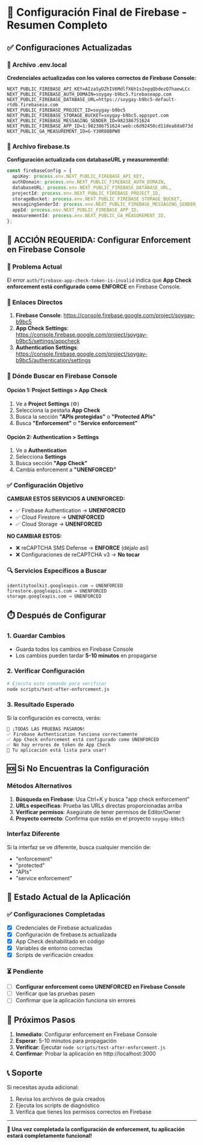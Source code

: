 # 🎯 Configuración Final de Firebase - Resumen Completo

## ✅ Configuraciones Actualizadas

### 📁 Archivo .env.local
**Credenciales actualizadas con los valores correctos de Firebase Console:**
```env
NEXT_PUBLIC_FIREBASE_API_KEY=AIzaSyDZhIV6MdlfX6h1sIegqQbdezQ7haewLCc
NEXT_PUBLIC_FIREBASE_AUTH_DOMAIN=soygay-b9bc5.firebaseapp.com
NEXT_PUBLIC_FIREBASE_DATABASE_URL=https://soygay-b9bc5-default-rtdb.firebaseio.com
NEXT_PUBLIC_FIREBASE_PROJECT_ID=soygay-b9bc5
NEXT_PUBLIC_FIREBASE_STORAGE_BUCKET=soygay-b9bc5.appspot.com
NEXT_PUBLIC_FIREBASE_MESSAGING_SENDER_ID=982386751624
NEXT_PUBLIC_FIREBASE_APP_ID=1:982386751624:web:c6d92450cd11dea8da073d
NEXT_PUBLIC_GA_MEASUREMENT_ID=G-Y30R88BPW0
```

### 📁 Archivo firebase.ts
**Configuración actualizada con databaseURL y measurementId:**
```typescript
const firebaseConfig = {
  apiKey: process.env.NEXT_PUBLIC_FIREBASE_API_KEY,
  authDomain: process.env.NEXT_PUBLIC_FIREBASE_AUTH_DOMAIN,
  databaseURL: process.env.NEXT_PUBLIC_FIREBASE_DATABASE_URL,
  projectId: process.env.NEXT_PUBLIC_FIREBASE_PROJECT_ID,
  storageBucket: process.env.NEXT_PUBLIC_FIREBASE_STORAGE_BUCKET,
  messagingSenderId: process.env.NEXT_PUBLIC_FIREBASE_MESSAGING_SENDER_ID,
  appId: process.env.NEXT_PUBLIC_FIREBASE_APP_ID,
  measurementId: process.env.NEXT_PUBLIC_GA_MEASUREMENT_ID,
};
```

## 🚨 ACCIÓN REQUERIDA: Configurar Enforcement en Firebase Console

### 🎯 Problema Actual
El error `auth/firebase-app-check-token-is-invalid` indica que **App Check enforcement está configurado como ENFORCE** en Firebase Console.

### 🔗 Enlaces Directos
1. **Firebase Console**: https://console.firebase.google.com/project/soygay-b9bc5
2. **App Check Settings**: https://console.firebase.google.com/project/soygay-b9bc5/settings/appcheck
3. **Authentication Settings**: https://console.firebase.google.com/project/soygay-b9bc5/authentication/settings

### 📍 Dónde Buscar en Firebase Console

#### Opción 1: Project Settings > App Check
1. Ve a **Project Settings** (⚙️)
2. Selecciona la pestaña **App Check**
3. Busca la sección **"APIs protegidas"** o **"Protected APIs"**
4. Busca **"Enforcement"** o **"Service enforcement"**

#### Opción 2: Authentication > Settings
1. Ve a **Authentication**
2. Selecciona **Settings**
3. Busca sección **"App Check"**
4. Cambia enforcement a **"UNENFORCED"**

### ✅ Configuración Objetivo

**CAMBIAR ESTOS SERVICIOS A UNENFORCED:**
- ✅ Firebase Authentication → **UNENFORCED**
- ✅ Cloud Firestore → **UNENFORCED**
- ✅ Cloud Storage → **UNENFORCED**

**NO CAMBIAR ESTOS:**
- ❌ reCAPTCHA SMS Defense → **ENFORCE** (déjalo así)
- ❌ Configuraciones de reCAPTCHA v3 → **No tocar**

### 🔍 Servicios Específicos a Buscar
```
identitytoolkit.googleapis.com → UNENFORCED
firestore.googleapis.com → UNENFORCED
storage.googleapis.com → UNENFORCED
```

## ⏱️ Después de Configurar

### 1. Guardar Cambios
- Guarda todos los cambios en Firebase Console
- Los cambios pueden tardar **5-10 minutos** en propagarse

### 2. Verificar Configuración
```bash
# Ejecuta este comando para verificar
node scripts/test-after-enforcement.js
```

### 3. Resultado Esperado
Si la configuración es correcta, verás:
```
🎉 ¡TODAS LAS PRUEBAS PASARON!
✅ Firebase Authentication funciona correctamente
✅ App Check enforcement está configurado como UNENFORCED
✅ No hay errores de token de App Check
🚀 Tu aplicación está lista para usar!
```

## 🆘 Si No Encuentras la Configuración

### Métodos Alternativos
1. **Búsqueda en Firebase**: Usa Ctrl+K y busca "app check enforcement"
2. **URLs específicas**: Prueba las URLs directas proporcionadas arriba
3. **Verificar permisos**: Asegúrate de tener permisos de Editor/Owner
4. **Proyecto correcto**: Confirma que estás en el proyecto `soygay-b9bc5`

### Interfaz Diferente
Si la interfaz se ve diferente, busca cualquier mención de:
- "enforcement"
- "protected"
- "APIs"
- "service enforcement"

## 📱 Estado Actual de la Aplicación

### ✅ Configuraciones Completadas
- [x] Credenciales de Firebase actualizadas
- [x] Configuración de firebase.ts actualizada
- [x] App Check deshabilitado en código
- [x] Variables de entorno correctas
- [x] Scripts de verificación creados

### ⏳ Pendiente
- [ ] **Configurar enforcement como UNENFORCED en Firebase Console**
- [ ] Verificar que las pruebas pasen
- [ ] Confirmar que la aplicación funciona sin errores

## 🎯 Próximos Pasos

1. **Inmediato**: Configurar enforcement en Firebase Console
2. **Esperar**: 5-10 minutos para propagación
3. **Verificar**: Ejecutar `node scripts/test-after-enforcement.js`
4. **Confirmar**: Probar la aplicación en http://localhost:3000

## 📞 Soporte

Si necesitas ayuda adicional:
1. Revisa los archivos de guía creados
2. Ejecuta los scripts de diagnóstico
3. Verifica que tienes los permisos correctos en Firebase

---

**🎉 Una vez completada la configuración de enforcement, tu aplicación estará completamente funcional!**